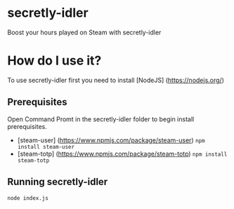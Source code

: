 # secretly-idler
Boost your hours played on Steam with secretly-idler

How do I use it?
==================

To use secretly-idler first you need to install [NodeJS] (https://nodejs.org/)

Prerequisites
------------

Open Command Promt in the secretly-idler folder to begin install prerequisites.

- [steam-user] (https://www.npmjs.com/package/steam-user)
  `npm install steam-user`
- [steam-totp] (https://www.npmjs.com/package/steam-totp)
  `npm install steam-totp`

Running secretly-idler
------------

`node index.js`
